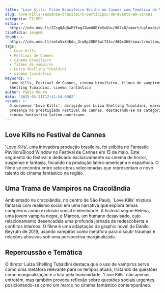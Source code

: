 ```yaml
---
title: 'Love Kills: Filme Brasileiro Brilha em Cannes com Temática de Vampiros Urbanos'
slug: love-kills-suspense-brasileiro-participou-de-evento-em-cannes
categoria: FILMES
midia: >-
  https://cdn.ome.lt/ZZsqQAqBwMYfogJZwmU8BYeSuDU=/987x0/smart/uploads/conteudo/fotos/Design_sem_nome7.png
tipoMidia: imagem
thumb: >-
  https://cdn.ome.lt/cmtwVxX4Edu_3rw0p28EPSwt7I4=/480x360/smart/extras/conteudos/Design_sem_nome7.png
tags:
  - Love Kills
  - Festival de Cannes
  - cinema brasileiro
  - filmes de vampiros
  - Luiza Shelling Tubaldini
  - cinema fantástico
keywords: >-
  Love Kills, Festival de Cannes, cinema brasileiro, filmes de vampiros, Luiza
  Shelling Tubaldini, cinema fantástico
author: Pablo Moura
data: '2025-05-21T12:41:54.098Z'
resumo: >-
  O suspense 'Love Kills', dirigido por Luiza Shelling Tubaldini, marcou
  presença no prestigiado Festival de Cannes, destacando-se na categoria de
  cinema fantástico latino-americano.
---
```


## Love Kills no Festival de Cannes

'Love Kills', uma inovadora produção brasileira, foi exibida no Fantastic Pavilion/Blood Window no Festival de Cannes em 15 de maio. Este segmento do festival é dedicado exclusivamente ao cinema de horror, suspense e fantasia, focando na produção latino-americana e espanhola. O filme se encontra entre sete obras selecionadas que representam o novo talento do cinema fantástico na região.

## Uma Trama de Vampiros na Cracolândia

Ambientado na cracolândia, no centro de São Paulo, 'Love Kills' mistura fantasia com realismo social em uma narrativa que explora temas complexos como exclusão social e identidade. A história segue Helena, uma jovem vampira negra, e Marcos, um humano desavisado, cujo relacionamento desencadeia uma profunda jornada de redescoberta e conflitos internos. O filme é uma adaptação da graphic novel de Danilo Beyruth de 2019, usando vampiros como metáfora para discutir traumas e relações abusivas sob uma perspectiva marginalizada.

## Repercussão e Temática

O diretor Luiza Shelling Tubaldini destaca que o uso de vampiros serve como uma metáfora relevante para os tempos atuais, tratando de questões como marginalização e a luta pela humanidade. 'Love Kills' não apenas entretém, mas também provoca reflexão sobre questões sociais urgentes, posicionando-se como um marco no cinema fantástico contemporâneo.
